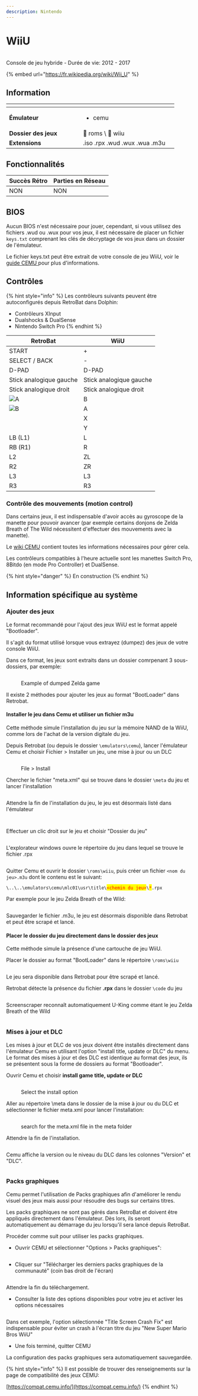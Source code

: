```yaml
---
description: Nintendo
---
```


# WiiU

<div align="left">

<figure><img src="https://raw.githubusercontent.com/fabricecaruso/es-theme-carbon/5149a33eed46b2af638b06119397d4023b75131f/art/logos/wiiu.svg" alt=""><figcaption></figcaption></figure>

</div>

Console de jeu hybride - Durée de vie: 2012 - 2017

{% embed url="https://fr.wikipedia.org/wiki/Wii_U" %}

## Information

<table data-header-hidden><thead><tr><th width="184"></th><th></th><th data-hidden></th></tr></thead><tbody><tr><td><strong>Émulateur</strong></td><td><ul><li>cemu</li></ul></td><td></td></tr><tr><td><strong>Dossier des jeux</strong></td><td><span data-gb-custom-inline data-tag="emoji" data-code="1f4c1">📁</span> roms \ <span data-gb-custom-inline data-tag="emoji" data-code="1f4c2">📂</span> wiiu</td><td></td></tr><tr><td><strong>Extensions</strong></td><td>.iso .rpx .wud .wux .wua .m3u</td><td></td></tr></tbody></table>

## Fonctionnalités

| Succès Rétro | Parties en Réseau |
| ------------ | ----------------- |
| NON          | NON               |

## BIOS

Aucun BIOS n'est nécessaire pour jouer, cependant, si vous utilisez des fichiers .wud ou .wux pour vos jeux, il est nécessaire de placer un fichier `keys.txt` comprenant les clés de décryptage de vos jeux dans un dossier de l'émulateur.

Le fichier keys.txt peut être extrait de votre console de jeu WiiU, voir le [guide CEMU ](https://wiki.cemu.info/wiki/Obtaining\_Keys\_for\_Keys.txt)pour plus d'informations.

## Contrôles

{% hint style="info" %}
Les contrôleurs suivants peuvent être autoconfigurés depuis RetroBat dans Dolphin:

* Contrôleurs XInput
* Dualshocks & DualSense
* Nintendo Switch Pro
{% endhint %}

| RetroBat                                                                           | WiiU                    |
| ---------------------------------------------------------------------------------- | ----------------------- |
| START                                                                              | +                       |
| SELECT / BACK                                                                      | -                       |
| D-PAD                                                                              | D-PAD                   |
| Stick analogique gauche                                                            | Stick analogique gauche |
| Stick analogique droit                                                             | Stick analogique droit  |
| ![A](<../../../../.gitbook/assets/image (19).png>)                                 | B                       |
| ![B](<../../../../.gitbook/assets/image (6).png>)                                  | A                       |
| <img src="../../../../.gitbook/assets/image (34).png" alt="" data-size="original"> | X                       |
| <img src="../../../../.gitbook/assets/image (32).png" alt="" data-size="line">     | Y                       |
| LB (L1)                                                                            | L                       |
| RB (R1)                                                                            | R                       |
| L2                                                                                 | ZL                      |
| R2                                                                                 | ZR                      |
| L3                                                                                 | L3                      |
| R3                                                                                 | R3                      |

### Contrôle des mouvements (motion control)

Dans certains jeux, il est indispensable d'avoir accès au gyroscope de la manette pour pouvoir avancer (par exemple certains donjons de Zelda Breath of The Wild nécessitent d'effectuer des mouvements avec la manette).

Le [wiki CEMU](https://wiki.cemu.info/wiki/Motion\_controls) contient toutes les informations nécessaires pour gérer cela.

Les contrôleurs compatibles à l'heure actuelle sont les manettes Switch Pro, 8Bitdo (en mode Pro Controller) et DualSense.

{% hint style="danger" %}
En construction
{% endhint %}

## Information spécifique au système

### Ajouter des jeux

Le format recommandé pour l'ajout des jeux WiiU est le format appelé "Bootloader".&#x20;

Il s'agit du format utilisé lorsque vous extrayez (dumpez) des jeux de votre console WiiU.

Dans ce format, les jeux sont extraits dans un dossier comrpenant 3 sous-dossiers, par exemple:

<div align="left">

<figure><img src="https://i.imgur.com/CIYaICX.png" alt=""><figcaption><p>Example of dumped Zelda game</p></figcaption></figure>

</div>

Il existe 2 méthodes pour ajouter les jeux au format "BootLoader" dans Retrobat.

#### Installer le jeu dans Cemu et utiliser un fichier m3u

Cette méthode simule l'installation du jeu sur la mémoire NAND de la WiiU, comme lors de l'achat de la version digitale du jeu.

Depuis Retrobat (ou depuis le dossier `\emulators\cemu`), lancer l'émulateur Cemu et choisir Fichier > Installer un jeu, une mise à jour ou un DLC



<div align="left">

<figure><img src="https://i.imgur.com/rdJUos9.png" alt=""><figcaption><p>File > Install</p></figcaption></figure>

</div>

Chercher le fichier "meta.xml" qui se trouve dans le dossier `\meta` du jeu et lancer l'installation

<div align="left">

<figure><img src="https://i.imgur.com/C1KGhKQ.png" alt=""><figcaption></figcaption></figure>

</div>

Attendre la fin de l'installation du jeu, le jeu est désormais listé dans l'émulateur

<div align="left">

<figure><img src="https://i.imgur.com/rG2IJvR.png" alt=""><figcaption></figcaption></figure>

</div>

<div align="left">

<figure><img src="https://i.imgur.com/9ygBgJP.png" alt=""><figcaption></figcaption></figure>

</div>

Effectuer un clic droit sur le jeu et choisir "Dossier du jeu"

<div align="left">

<figure><img src="https://i.imgur.com/6ALGNnR.png" alt=""><figcaption></figcaption></figure>

</div>

L'explorateur windows ouvre le répertoire du jeu dans lequel se trouve le fichier .rpx

<div align="left">

<figure><img src="https://i.imgur.com/EN9JEKf.png" alt=""><figcaption></figcaption></figure>

</div>

Quitter Cemu et ouvrir le dossier `\roms\wiiu`, puis créer un fichier `<nom du jeu>.m3u` dont le contenu est le suivant:

`\..\..\emulators\cemu\mlc01\usr\title\`<mark style="color:red;">`<chemin du jeu>`</mark>`\`<mark style="color:red;">`*`</mark>`.rpx`

Par exemple pour le jeu Zelda Breath of the Wild:

<div align="left">

<figure><img src="https://i.imgur.com/DjHV0Gt.png" alt=""><figcaption></figcaption></figure>

</div>

Sauvegarder le fichier .m3u, le jeu est désormais disponible dans Retrobat et peut être scrapé et lancé.

#### Placer le dossier du jeu directement dans le dossier des jeux

Cette méthode simule la présence d'une cartouche de jeu WiiU.&#x20;

Placer le dossier au format "BootLoader" dans le répertoire `\roms\wiiu`&#x20;

<div align="left">

<figure><img src="https://i.imgur.com/8BsrI9F.png" alt=""><figcaption></figcaption></figure>

</div>

Le jeu sera disponible dans Retrobat pour être scrapé et lancé.

Retrobat détecte la présence du fichier **.rpx** dans le dossier `\code` du jeu

<div align="left">

<figure><img src="https://i.imgur.com/iSQdk4o.png" alt=""><figcaption></figcaption></figure>

</div>

Screenscraper reconnaît automatiquement U-King comme étant le jeu Zelda Breath of the Wild

<div align="left">

<figure><img src="https://i.imgur.com/9srVWOF.png" alt=""><figcaption></figcaption></figure>

</div>

### Mises à jour et DLC

Les mises à jour et DLC de vos jeux doivent être installés directement dans l'émulateur Cemu en utilisant l'option "install title, update or DLC" du menu. Le format des mises à jour et des DLC est identique au format des jeux, ils se présentent sous la forme de dossiers au format "Bootloader".

Ouvrir Cemu et choisir **install game title, update or DLC**

<div align="left">

<figure><img src="https://i.imgur.com/Y53KGT4.png" alt=""><figcaption><p>Select the install option</p></figcaption></figure>

</div>

Aller au répertoire \meta dans le dossier de la mise à jour ou du DLC et sélectionner le fichier meta.xml pour lancer l'installation:

<div align="left">

<figure><img src="https://i.imgur.com/Y6adbtz.png" alt=""><figcaption><p>search for the meta.xml file in the meta folder</p></figcaption></figure>

</div>

Attendre la fin de l'installation.

<div align="left">

<figure><img src="https://i.imgur.com/8U7YvAk.png" alt=""><figcaption></figcaption></figure>

</div>

Cemu affiche la version ou le niveau du DLC dans les colonnes "Version" et "DLC".

<div align="left">

<figure><img src="https://i.imgur.com/OY3g3cd.png" alt=""><figcaption></figcaption></figure>

</div>

### Packs graphiques

Cemu permet l'utilisation de Packs graphiques afin d'améliorer le rendu visuel des jeux mais aussi pour résoudre des bugs sur certains titres.

Les packs graphiques ne sont pas gérés dans RetroBat et doivent être appliqués directement dans l'émulateur. Dès lors, ils seront automatiquement au démarrage du jeu lorsqu'il sera lancé depuis RetroBat.

Procéder comme suit pour utiliser les packs graphiques.

* Ouvrir CEMU et sélectionner "Options > Packs graphiques":

<div align="left">

<figure><img src="https://i.imgur.com/YyvoMHd.png" alt=""><figcaption></figcaption></figure>

</div>

* Cliquer sur "Télécharger les derniers packs graphiques de la communauté" (coin bas droit de l'écran)

<div align="left">

<figure><img src="https://i.imgur.com/jYY1cmt.png" alt=""><figcaption></figcaption></figure>

</div>

Attendre la fin du téléchargement.

* Consulter la liste des options disponibles pour votre jeu et activer les options nécessaires

<div align="left">

<figure><img src="https://i.imgur.com/cmwdS6m.png" alt=""><figcaption></figcaption></figure>

</div>

Dans cet exemple, l'option sélectionnée "Title Screen Crash Fix" est indispensable pour éviter un crash à l'écran titre du jeu "New Super Mario Bros WiiU"

* Une fois terminé, quitter CEMU

La configuration des packs graphiques sera automatiquement sauvegardée.

{% hint style="info" %}
Il est possible de trouver des renseignements sur la page de compatibilité des jeux CEMU:

[https://compat.cemu.info/](https://compat.cemu.info/)
{% endhint %}

